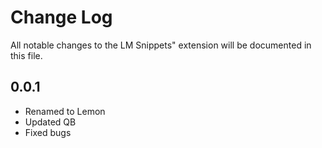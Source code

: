<!-- @format -->

# Change Log

All notable changes to the LM Snippets" extension will be documented in this file.

## 0.0.1

-   Renamed to Lemon
-   Updated QB
-   Fixed bugs
